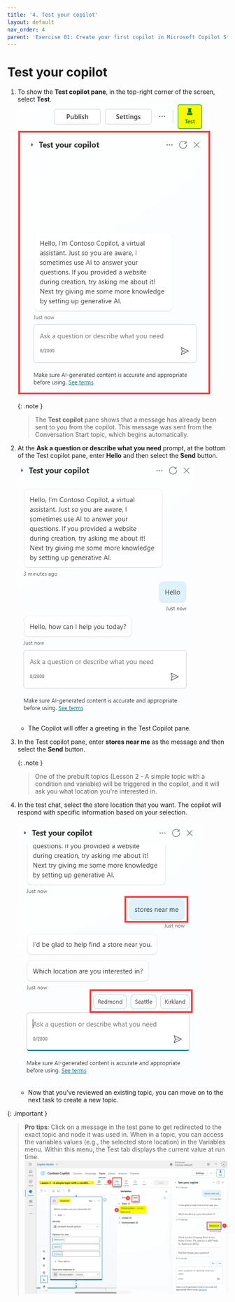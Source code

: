 ```yaml
---
title: '4. Test your copilot'
layout: default
nav_order: 4
parent: 'Exercise 01: Create your first copilot in Microsoft Copilot Studio'
---
```


# Test your copilot

1.	To show the **Test copilot pane**, in the top-right corner of the screen, select **Test**.
	![A screenshot of a phone Description automatically generated](../../media/0e9e686b261880f356ea88bd67fcf2ab.png "A screenshot of a phone Description automatically generated")

	{: .note }
	> The **Test copilot** pane shows that a message has already been sent to you from the copilot. This message was sent from the Conversation Start topic, which begins automatically.

1. 	At the **Ask a question or describe what you need** prompt, at the bottom of the Test copilot pane, enter **Hello** and then select the **Send** button.
	![A screenshot of a chat Description automatically generated](../../media/b7379599686d5ed466fd726a4e91ea5f.png)

	- The Copilot will offer a greeting in the Test Copilot pane.

1. 	In the Test copilot pane, enter **stores near me** as the message and then select the **Send** button. 

	{: .note }
	> One of the prebuilt topics (Lesson 2 - A simple topic with a condition and variable) will be triggered in the copilot, and it will ask you what location you're interested in.

1.	In the test chat, select the store location that you want. The copilot will respond with specific information based on your selection.

  	![A screenshot of a chat Description automatically generated](../../media/06911c6766d0d1151ad10b6f2bde34a1.png)

	- Now that you've reviewed an existing topic, you can move on to the next task to create a new topic.

{: .important }
> **Pro tips**: Click on a message in the test pane to get redirected to the exact topic and node it was used in. When in a topic, you can access the variables values (e.g., the selected store location) in the Variables menu. Within this menu, the Test tab displays the current value at run time. 
     ![A screenshot of a computer Description automatically generated](../../media/16e1af56e7a7fbdf562121dd8bf7ecac.png "A screenshot of a computer Description automatically generated")
